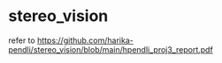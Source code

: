 # stereo_vision
refer to https://github.com/harika-pendli/stereo_vision/blob/main/hpendli_proj3_report.pdf
